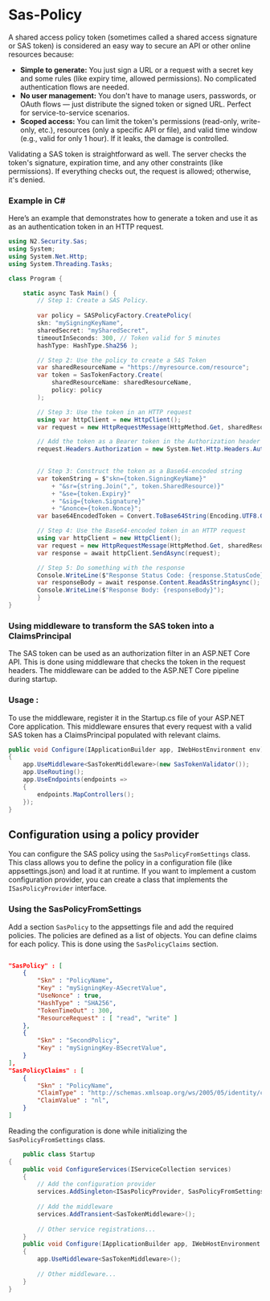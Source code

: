 ﻿# Sas-Policy

A shared access policy token (sometimes called a shared access signature or SAS token) is considered an 
easy way to secure an API or other online resources because:

- **Simple to generate:**
  You just sign a URL or a request with a secret key and some rules (like expiry time, allowed permissions). 
  No complicated authentication flows are needed.
- **No user management:**
  You don't have to manage users, passwords, or OAuth flows — just distribute the signed token or signed URL. 
  Perfect for service-to-service scenarios.
- **Scoped access:**
  You can limit the token's permissions (read-only, write-only, etc.), resources (only a specific API or file), 
  and valid time window (e.g., valid for only 1 hour). If it leaks, the damage is controlled.

Validating a SAS token is straightforward as well. The server checks the token's signature, 
expiration time, and any other constraints (like permissions). If everything checks out, 
the request is allowed; otherwise, it's denied.

### Example in C#

Here’s an example that demonstrates how to generate a token and use it as as an authentication token in an HTTP request. 

``` csharp
using N2.Security.Sas; 
using System; 
using System.Net.Http; 
using System.Threading.Tasks;

class Program { 

    static async Task Main() { 
        // Step 1: Create a SAS Policy. 
    
        var policy = SASPolicyFactory.CreatePolicy( 
        skn: "mySigningKeyName", 
        sharedSecret: "mySharedSecret", 
        timeoutInSeconds: 300, // Token valid for 5 minutes 
        hashType: HashType.Sha256 );

        // Step 2: Use the policy to create a SAS Token
        var sharedResourceName = "https://myresource.com/resource";
        var token = SasTokenFactory.Create(
            sharedResourceName: sharedResourceName,
            policy: policy
        );

        // Step 3: Use the token in an HTTP request
        using var httpClient = new HttpClient();
        var request = new HttpRequestMessage(HttpMethod.Get, sharedResourceName);

        // Add the token as a Bearer token in the Authorization header
        request.Headers.Authorization = new System.Net.Http.Headers.AuthenticationHeaderValue("Bearer", token.Signature);

        
        // Step 3: Construct the token as a Base64-encoded string
        var tokenString = $"skn={token.SigningKeyName}"
            + "&sr={string.Join(",", token.SharedResource)}"
            + "&se={token.Expiry}"
            + "&sig={token.Signature}"
            + "&nonce={token.Nonce}";
        var base64EncodedToken = Convert.ToBase64String(Encoding.UTF8.GetBytes(tokenString));

        // Step 4: Use the Base64-encoded token in an HTTP request
        using var httpClient = new HttpClient();
        var request = new HttpRequestMessage(HttpMethod.Get, sharedResourceName);
        var response = await httpClient.SendAsync(request);

        // Step 5: Do something with the response
        Console.WriteLine($"Response Status Code: {response.StatusCode}");
        var responseBody = await response.Content.ReadAsStringAsync();
        Console.WriteLine($"Response Body: {responseBody}");
        }
}
```

### Using middleware to transform the SAS token into a ClaimsPrincipal

The SAS token can be used as an authorization filter in an ASP.NET Core API.
This is done using middleware that checks the token in the request headers.
The middleware can be added to the ASP.NET Core pipeline during startup.


### Usage :

To use the middleware, register it in the Startup.cs file of your ASP.NET Core application. This middleware ensures 
that every request with a valid SAS token has a ClaimsPrincipal populated with relevant claims.

``` csharp
public void Configure(IApplicationBuilder app, IWebHostEnvironment env)
{
    app.UseMiddleware<SasTokenMiddleware>(new SasTokenValidator());
    app.UseRouting();
    app.UseEndpoints(endpoints =>
    {
        endpoints.MapControllers();
    });
}
```

## Configuration using a policy provider

You can configure the SAS policy using the `SasPolicyFromSettings` class.
This class allows you to define the policy in a configuration file (like appsettings.json)
and load it at runtime. If you want to implement a custom configuration provider,
you can create a class that implements the `ISasPolicyProvider` interface.

### Using the SasPolicyFromSettings

Add a section `SasPolicy` to the appsettings file and add the required policies. 
The policies are defined as a list of objects. You can define claims for each policy.
This is done using the `SasPolicyClaims` section. 

``` json

"SasPolicy" : [
    {
        "Skn" : "PolicyName",
        "Key" : "mySigningKey-ASecretValue",
        "UseNonce" : true,
        "HashType" : "SHA256",
        "TokenTimeOut" : 300,
        "ResourceRequest" : [ "read", "write" ]
    },
    {
        "Skn" : "SecondPolicy",
        "Key" : "mySigningKey-BSecretValue",
    }
],
"SasPolicyClaims" : [
    {
        "Skn" : "PolicyName",
        "ClaimType" : "http://schemas.xmlsoap.org/ws/2005/05/identity/claims/country",
        "ClaimValue" : "nl",
    }
]

```

Reading the configuration is done while initializing the `SasPolicyFromSettings` class.

``` csharp
    public class Startup
{
    public void ConfigureServices(IServiceCollection services)
    {
        // Add the configuration provider
        services.AddSingleton<ISasPolicyProvider, SasPolicyFromSettings>();
        
        // Add the middleware
        services.AddTransient<SasTokenMiddleware>();
        
        // Other service registrations...
    }
    public void Configure(IApplicationBuilder app, IWebHostEnvironment env)
    {
        app.UseMiddleware<SasTokenMiddleware>();
        
        // Other middleware...
    }
}
```